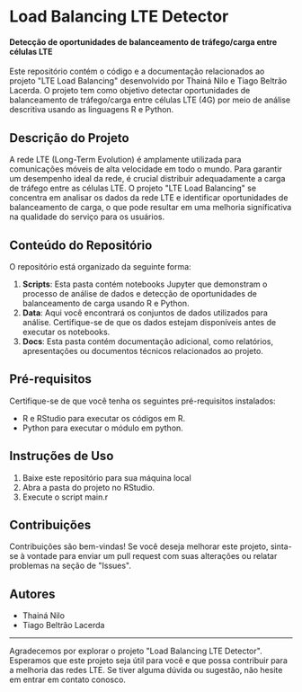 # Load Balancing LTE Detector
#### Detecção de oportunidades de balanceamento de tráfego/carga entre células LTE
Este repositório contém o código e a documentação relacionados ao projeto "LTE Load Balancing" desenvolvido por Thainá Nilo e Tiago Beltrão Lacerda. O projeto tem como objetivo detectar oportunidades de balanceamento de tráfego/carga entre células LTE (4G) por meio de análise descritiva usando as linguagens R e Python.

## Descrição do Projeto
A rede LTE (Long-Term Evolution) é amplamente utilizada para comunicações móveis de alta velocidade em todo o mundo. Para garantir um desempenho ideal da rede, é crucial distribuir adequadamente a carga de tráfego entre as células LTE. O projeto "LTE Load Balancing" se concentra em analisar os dados da rede LTE e identificar oportunidades de balanceamento de carga, o que pode resultar em uma melhoria significativa na qualidade do serviço para os usuários.

## Conteúdo do Repositório
O repositório está organizado da seguinte forma:
1. **Scripts**: Esta pasta contém notebooks Jupyter que demonstram o processo de análise de dados e detecção de oportunidades de balanceamento de carga usando R e Python.
2. **Data**: Aqui você encontrará os conjuntos de dados utilizados para análise. Certifique-se de que os dados estejam disponíveis antes de executar os notebooks.
3. **Docs**: Esta pasta contém documentação adicional, como relatórios, apresentações ou documentos técnicos relacionados ao projeto.

## Pré-requisitos
Certifique-se de que você tenha os seguintes pré-requisitos instalados:
- R e RStudio para executar os códigos em R.
- Python para executar o módulo em python.

## Instruções de Uso

1. Baixe este repositório para sua máquina local
2. Abra a pasta do projeto no RStudio.
3. Execute o script main.r

## Contribuições
Contribuições são bem-vindas! Se você deseja melhorar este projeto, sinta-se à vontade para enviar um pull request com suas alterações ou relatar problemas na seção de "Issues".

## Autores
- Thainá Nilo
- Tiago Beltrão Lacerda

---

Agradecemos por explorar o projeto "Load Balancing LTE Detector". Esperamos que este projeto seja útil para você e que possa contribuir para a melhoria das redes LTE. Se tiver alguma dúvida ou sugestão, não hesite em entrar em contato conosco.
